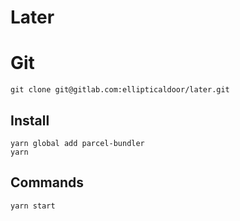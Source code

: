 # Later

# Git
``` shell
git clone git@gitlab.com:ellipticaldoor/later.git
```

## Install

```shell
yarn global add parcel-bundler
yarn
```

## Commands

```shell
yarn start
```
